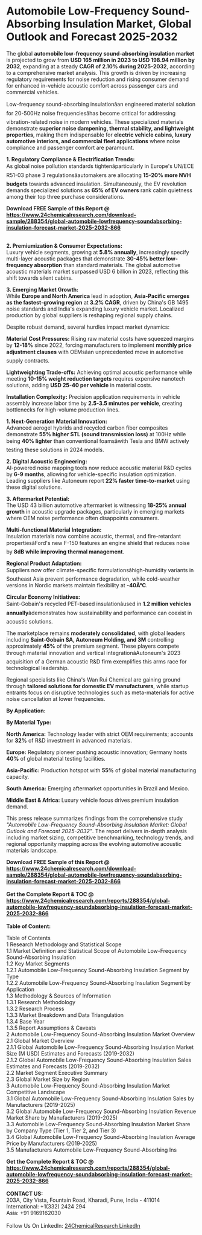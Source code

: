 <h1>Automobile Low-Frequency Sound-Absorbing Insulation Market, Global Outlook and Forecast 2025-2032</h1><p>The global <strong>automobile low-frequency sound-absorbing insulation market</strong> is projected to grow from <strong>USD 165 million in 2023 to USD 198.94 million by 2032</strong>, expanding at a steady <strong>CAGR of 2.10% during 2025-2032</strong>, according to a comprehensive market analysis. This growth is driven by increasing regulatory requirements for noise reduction and rising consumer demand for enhanced in-vehicle acoustic comfort across passenger cars and commercial vehicles.</p><p>Low-frequency sound-absorbing insulationâan engineered material solution for 20-500Hz noise frequenciesâhas become critical for addressing vibration-related noise in modern vehicles. These specialized materials demonstrate <strong>superior noise dampening, thermal stability, and lightweight properties</strong>, making them indispensable for <strong>electric vehicle cabins, luxury automotive interiors, and commercial fleet applications</strong> where noise compliance and passenger comfort are paramount.</p><p><strong>1. Regulatory Compliance &amp; Electrification Trends:</strong><br>
As global noise pollution standards tightenâparticularly in Europe's UN/ECE R51-03 phase 3 regulationsâautomakers are allocating <strong>15-20% more NVH budgets</strong> towards advanced insulation. Simultaneously, the EV revolution demands specialized solutions as <strong>65% of EV owners</strong> rank cabin quietness among their top three purchase considerations.</p><div><b>Download FREE Sample of this Report @ 
            <a href="https://www.24chemicalresearch.com/download-sample/288354/global-automobile-lowfrequency-soundabsorbing-insulation-forecast-market-2025-2032-866">
            https://www.24chemicalresearch.com/download-sample/288354/global-automobile-lowfrequency-soundabsorbing-insulation-forecast-market-2025-2032-866</a></b></div><br><p><strong>2. Premiumization &amp; Consumer Expectations:</strong><br>
Luxury vehicle segments, growing at <strong>5.8% annually</strong>, increasingly specify multi-layer acoustic packages that demonstrate <strong>30-45% better low-frequency absorption</strong> than standard materials. The global automotive acoustic materials market surpassed USD 6 billion in 2023, reflecting this shift towards silent cabins.</p><p><strong>3. Emerging Market Growth:</strong><br>
While <strong>Europe and North America</strong> lead in adoption, <strong>Asia-Pacific emerges as the fastest-growing region</strong> at <strong>3.2% CAGR</strong>, driven by China's GB 1495 noise standards and India's expanding luxury vehicle market. Localized production by global suppliers is reshaping regional supply chains.</p><p>Despite robust demand, several hurdles impact market dynamics:</p><p><strong>Material Cost Pressures:</strong> Rising raw material costs have squeezed margins by <strong>12-18%</strong> since 2022, forcing manufacturers to implement <strong>monthly price adjustment clauses</strong> with OEMsâan unprecedented move in automotive supply contracts.</p><p><strong>Lightweighting Trade-offs:</strong> Achieving optimal acoustic performance while meeting <strong>10-15% weight reduction targets</strong> requires expensive nanotech solutions, adding <strong>USD 25-40 per vehicle</strong> in material costs.</p><p><strong>Installation Complexity:</strong> Precision application requirements in vehicle assembly increase labor time by <strong>2.5-3.5 minutes per vehicle</strong>, creating bottlenecks for high-volume production lines.</p><p><strong>1. Next-Generation Material Innovation:</strong><br>
Advanced aerogel hybrids and recycled carbon fiber composites demonstrate <strong>55% higher STL (sound transmission loss)</strong> at 100Hz while being <strong>40% lighter</strong> than conventional foamsâwith Tesla and BMW actively testing these solutions in 2024 models.</p><p><strong>2. Digital Acoustic Engineering:</strong><br>
AI-powered noise mapping tools now reduce acoustic material R&amp;D cycles by <strong>6-9 months</strong>, allowing for vehicle-specific insulation optimization. Leading suppliers like Autoneum report <strong>22% faster time-to-market</strong> using these digital solutions.</p><p><strong>3. Aftermarket Potential:</strong><br>
The USD 43 billion automotive aftermarket is witnessing <strong>18-25% annual growth</strong> in acoustic upgrade packages, particularly in emerging markets where OEM noise performance often disappoints consumers.</p><p><strong>Multi-functional Material Integration:</strong><br>
	Insulation materials now combine acoustic, thermal, and fire-retardant propertiesâFord's new F-150 features an engine shield that reduces noise by <strong>8dB while improving thermal management</strong>.</p><p><strong>Regional Product Adaptation:</strong><br>
	Suppliers now offer climate-specific formulationsâhigh-humidity variants in Southeast Asia prevent performance degradation, while cold-weather versions in Nordic markets maintain flexibility at <strong>-40Â°C</strong>.</p><p><strong>Circular Economy Initiatives:</strong><br>
	Saint-Gobain's recycled PET-based insulationâused in <strong>1.2 million vehicles annually</strong>âdemonstrates how sustainability and performance can coexist in acoustic solutions.</p><p>The marketplace remains <strong>moderately consolidated</strong>, with global leaders including <strong>Saint-Gobain SA, Autoneum Holding, and 3M</strong> controlling approximately <strong>45%</strong> of the premium segment. These players compete through material innovation and vertical integrationâAutoneum's 2023 acquisition of a German acoustic R&amp;D firm exemplifies this arms race for technological leadership.</p><p>Regional specialists like China's Wan Rui Chemical are gaining ground through <strong>tailored solutions for domestic EV manufacturers</strong>, while startup entrants focus on disruptive technologies such as meta-materials for active noise cancellation at lower frequencies.</p><p><strong>By Application:</strong></p><p><strong>By Material Type:</strong></p><p><strong>North America:</strong> Technology leader with strict OEM requirements; accounts for <strong>32%</strong> of R&amp;D investment in advanced materials.</p><p><strong>Europe:</strong> Regulatory pioneer pushing acoustic innovation; Germany hosts <strong>40%</strong> of global material testing facilities.</p><p><strong>Asia-Pacific:</strong> Production hotspot with <strong>55%</strong> of global material manufacturing capacity.</p><p><strong>South America:</strong> Emerging aftermarket opportunities in Brazil and Mexico.</p><p><strong>Middle East &amp; Africa:</strong> Luxury vehicle focus drives premium insulation demand.</p><p>This press release summarizes findings from the comprehensive study <em>"Automobile Low-Frequency Sound-Absorbing Insulation Market: Global Outlook and Forecast 2025-2032"</em>. The report delivers in-depth analysis including market sizing, competitive benchmarking, technology trends, and regional opportunity mapping across the evolving automotive acoustic materials landscape.</p><div><b>Download FREE Sample of this Report @ 
            <a href="https://www.24chemicalresearch.com/download-sample/288354/global-automobile-lowfrequency-soundabsorbing-insulation-forecast-market-2025-2032-866">
            https://www.24chemicalresearch.com/download-sample/288354/global-automobile-lowfrequency-soundabsorbing-insulation-forecast-market-2025-2032-866</a></b></div><br><div><b>Get the Complete Report & TOC @ 
            <a href="https://www.24chemicalresearch.com/reports/288354/global-automobile-lowfrequency-soundabsorbing-insulation-forecast-market-2025-2032-866">
            https://www.24chemicalresearch.com/reports/288354/global-automobile-lowfrequency-soundabsorbing-insulation-forecast-market-2025-2032-866</a></b></div><br>
            <b>Table of Content:</b><p>Table of Contents<br />
1 Research Methodology and Statistical Scope<br />
1.1 Market Definition and Statistical Scope of Automobile Low-Frequency Sound-Absorbing Insulation<br />
1.2 Key Market Segments<br />
1.2.1 Automobile Low-Frequency Sound-Absorbing Insulation Segment by Type<br />
1.2.2 Automobile Low-Frequency Sound-Absorbing Insulation Segment by Application<br />
1.3 Methodology & Sources of Information<br />
1.3.1 Research Methodology<br />
1.3.2 Research Process<br />
1.3.3 Market Breakdown and Data Triangulation<br />
1.3.4 Base Year<br />
1.3.5 Report Assumptions & Caveats<br />
2 Automobile Low-Frequency Sound-Absorbing Insulation Market Overview<br />
2.1 Global Market Overview<br />
2.1.1 Global Automobile Low-Frequency Sound-Absorbing Insulation Market Size (M USD) Estimates and Forecasts (2019-2032)<br />
2.1.2 Global Automobile Low-Frequency Sound-Absorbing Insulation Sales Estimates and Forecasts (2019-2032)<br />
2.2 Market Segment Executive Summary<br />
2.3 Global Market Size by Region<br />
3 Automobile Low-Frequency Sound-Absorbing Insulation Market Competitive Landscape<br />
3.1 Global Automobile Low-Frequency Sound-Absorbing Insulation Sales by Manufacturers (2019-2025)<br />
3.2 Global Automobile Low-Frequency Sound-Absorbing Insulation Revenue Market Share by Manufacturers (2019-2025)<br />
3.3 Automobile Low-Frequency Sound-Absorbing Insulation Market Share by Company Type (Tier 1, Tier 2, and Tier 3)<br />
3.4 Global Automobile Low-Frequency Sound-Absorbing Insulation Average Price by Manufacturers (2019-2025)<br />
3.5 Manufacturers Automobile Low-Frequency Sound-Absorbing Ins</p><div><b>Get the Complete Report & TOC @ 
            <a href="https://www.24chemicalresearch.com/reports/288354/global-automobile-lowfrequency-soundabsorbing-insulation-forecast-market-2025-2032-866">
            https://www.24chemicalresearch.com/reports/288354/global-automobile-lowfrequency-soundabsorbing-insulation-forecast-market-2025-2032-866</a></b></div><br><b>CONTACT US:</b><br>
            203A, City Vista, Fountain Road, Kharadi, Pune, India - 411014<br>
            International: +1(332) 2424 294<br>
            Asia: +91 9169162030 <br><br>
            Follow Us On LinkedIn: <a href="https://www.linkedin.com/company/24chemicalresearch/">24ChemicalResearch LinkedIn</a>